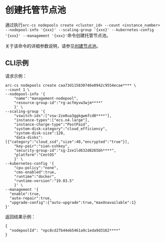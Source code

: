 # 创建托管节点池

通过执行`arc-cs nodepools create <cluster_id> --count <instance_number> --nodepool-info '{xxx}' --scaling-group '{xxx}' --kubernetes-config '{xxx}' --management '{xxx}'`命令创建托管节点池。

关于该命令的详细参数说明，请参见[创建节点池](/cn.zh-CN/API参考/节点池/创建节点池.md)。

## CLI示例

请求示例：

```
arc-cs nodepools create caa73d115830746e0942c9554ecae**** \
--count 1 \
--nodepool-info '{
    "name":"management-nodepool",
    "resource-group-id":"rg-acfmyvw3wjm****"
    }' \
--scaling-group '{
    "vswitch-ids":["vsw-2ze0ua3ggkgwmfcd0****"],
    "instance-types":["ecs.n4.large"],
    "instance-charge-type":"PostPaid",
    "system-disk-category":"cloud_efficiency",
    "system-disk-size":120,
    "data-disks":[{"category":"cloud_ssd","size":40,"encrypted":"true"}],
    "key-pair":"sian-sshkey",
    "security-group-id":"sg-2ze1ld632d8265bh****",
    "platform":"CentOS"
    }' \
--kubernetes-config '{
    "cpu-policy":"none",
    "cms-enabled":true,
    "runtime":"docker",
    "runtime-version":"19.03.5"
    }' \
--management '{
  "enable":true,
  "auto-repair":true,
  "upgrade-config":{"auto-upgrade":true,"maxUnavailable":1}
}'
```

返回结果示例：

```
{
  "nodepoolId": "npc8cd27b44eb5461a9c1eda9d3162****"
}
```

